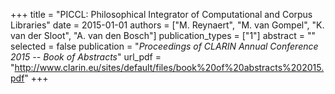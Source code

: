 +++
title = "PICCL: Philosophical Integrator of Computational and Corpus Libraries"
date = 2015-01-01
authors = ["M. Reynaert", "M. van Gompel", "K. van der Sloot", "A. van den Bosch"]
publication_types = ["1"]
abstract = ""
selected = false
publication = "*Proceedings of CLARIN Annual Conference 2015 -- Book of Abstracts*"
url_pdf = "http://www.clarin.eu/sites/default/files/book%20of%20abstracts%202015.pdf"
+++

